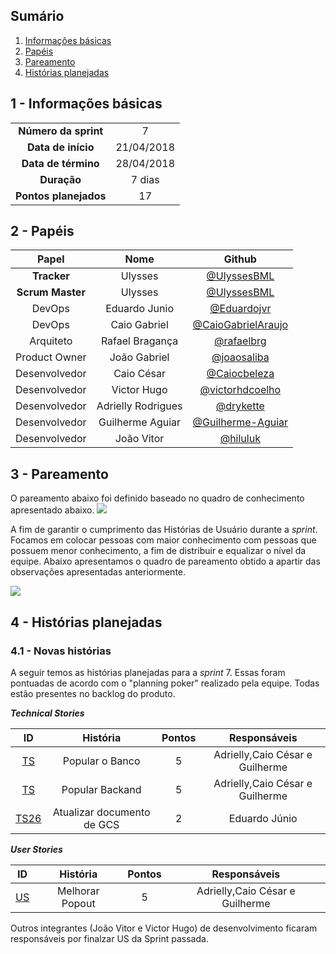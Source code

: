## Sumário

1. [Informações básicas](#1---informações-básicas)
1. [Papéis](#2---papéis)
1. [Pareamento](#3---pareamento)
1. [Histórias planejadas](#4---histórias-planejadas)


## 1 - Informações básicas

| | |
|:--:|:--:|
|**Número da sprint**|7|
|**Data de início**|21/04/2018|
|**Data de término**|28/04/2018|
|**Duração**|7 dias|
|**Pontos planejados**|17|

## 2 - Papéis

|Papel|Nome|Github|
|:---:|:--:|:--:|
|**Tracker**|Ulysses|[@UlyssesBML]()|
|**Scrum Master**|Ulysses|[@UlyssesBML]()|
|DevOps|Eduardo Junio|[@Eduardojvr](https://github.com/Eduardojvr)|
|DevOps|Caio Gabriel|[@CaioGabrielAraujo]()|
|Arquiteto|Rafael Bragança|[@rafaelbrg](https://github.com/rafaelbrg)|
|Product Owner|João Gabriel|[@joaosaliba]()|
|Desenvolvedor|Caio César|[@Caiocbeleza]()|
|Desenvolvedor|Victor Hugo|[@victorhdcoelho]()|
|Desenvolvedor|Adrielly Rodrigues|[@drykette]()|
|Desenvolvedor|Guilherme Aguiar|[@Guilherme-Aguiar]()|
|Desenvolvedor|João Vitor|[@hiluluk]()|

## 3 - Pareamento

O pareamento abaixo foi definido baseado no quadro de conhecimento apresentado abaixo.
<img src="{{site.baseurl}}/documentos/imagens/Sprint7/conhecimento_s7.png">

A fim de garantir o cumprimento das Histórias de Usuário durante a *sprint*. Focamos em colocar pessoas com maior conhecimento com pessoas que possuem menor conhecimento, a fim de distribuir e equalizar o nível da equipe. Abaixo apresentamos o quadro de pareamento obtido a apartir das observações apresentadas anteriormente.

<img src="{{site.baseurl}}/documentos/imagens/Sprint7/pareamento_s6.png">

## 4 - Histórias planejadas

### 4.1 - Novas histórias

A seguir temos as histórias planejadas para a *sprint* 7. Essas foram pontuadas de acordo com o "planning poker" realizado pela equipe. Todas estão presentes no backlog do produto.

  ***Technical Stories***

|ID|História|Pontos|Responsáveis|
|:-:|:-----:|:----:|:----------:|
|[TS](https://github.com/fga-gpp-mds/2018.1_gerencia_mais/issues/137)|Popular o Banco|5|Adrielly,Caio César e Guilherme|
|[TS](https://github.com/fga-gpp-mds/2018.1_Gerencia_mais/pull/141)|Popular Backand|5|Adrielly,Caio César e Guilherme|
|[TS26](https://github.com/fga-gpp-mds/2018.1_gerencia_mais/issues/142)|Atualizar documento de GCS|2|Eduardo Júnio|

  ***User Stories***

|ID|História|Pontos|Responsáveis|
|:-:|:-----:|:----:|:----------:|
|[US](https://github.com/fga-gpp-mds/2018.1_gerencia_mais/issues/135)| Melhorar Popout|5|Adrielly,Caio César e Guilherme|

Outros integrantes (João Vitor e Victor Hugo) de desenvolvimento ficaram responsáveis por finalzar US da Sprint passada.
